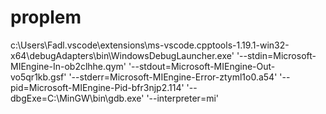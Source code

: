 # proplem
c:\Users\Fadl\.vscode\extensions\ms-vscode.cpptools-1.19.1-win32-x64\debugAdapters\bin\WindowsDebugLauncher.exe' '--stdin=Microsoft-MIEngine-In-ob2clhhe.qym' '--stdout=Microsoft-MIEngine-Out-vo5qr1kb.gsf' '--stderr=Microsoft-MIEngine-Error-ztyml1o0.a54' '--pid=Microsoft-MIEngine-Pid-bfr3njp2.114' '--dbgExe=C:\MinGW\bin\gdb.exe' '--interpreter=mi'  

